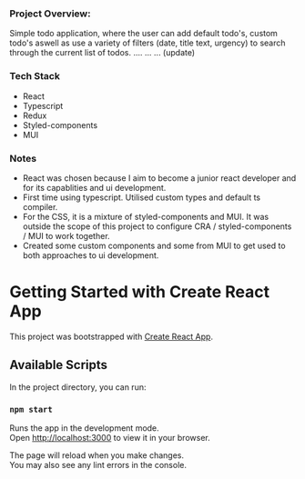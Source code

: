 <h3>Project Overview:</h3>

Simple todo application, where the user can add default todo's, custom todo's aswell as use a variety of filters (date, title text, urgency) to search through the current list of todos.
....
...
... (update)

<h3>Tech Stack</h3>

- React
- Typescript
- Redux
- Styled-components
- MUI

<h3>Notes</h3>

- React was chosen because I aim to become a junior react developer and for its capablities and ui development.
- First time using typescript. Utilised custom types and default ts compiler.
- For the CSS, it is a mixture of styled-components and MUI. It was outside the scope of this project to configure CRA / styled-components / MUI to work together.
- Created some custom components and some from MUI to get used to both approaches to ui development.

# Getting Started with Create React App

This project was bootstrapped with [Create React App](https://github.com/facebook/create-react-app).

## Available Scripts

In the project directory, you can run:

### `npm start`

Runs the app in the development mode.\
Open [http://localhost:3000](http://localhost:3000) to view it in your browser.

The page will reload when you make changes.\
You may also see any lint errors in the console.
